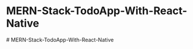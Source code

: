 # MERN-Stack-TodoApp-With-React-Native
#   M E R N - S t a c k - T o d o A p p - W i t h - R e a c t - N a t i v e  
 